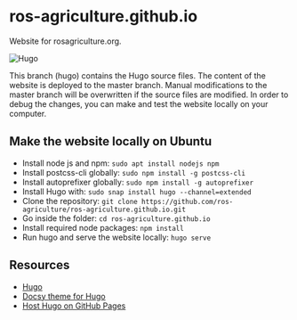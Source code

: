 # ros-agriculture.github.io
Website for rosagriculture.org.

![Hugo](https://github.com/ros-agriculture/ros-agriculture.github.io/workflows/Hugo/badge.svg)

This branch (hugo) contains the Hugo source files. The content of the website is deployed to the master branch. Manual modifications to the master branch will be overwritten if the source files are modified. In order to debug the changes, you can make and test the website locally on your computer.

## Make the website locally on Ubuntu

* Install node js and npm: ```sudo apt install nodejs npm```
* Install postcss-cli globally: ```sudo npm install -g postcss-cli```
* Install autoprefixer globally: ```sudo npm install -g autoprefixer```
* Install Hugo with: ```sudo snap install hugo --channel=extended```
* Clone the repository: ```git clone https://github.com/ros-agriculture/ros-agriculture.github.io.git```
* Go inside the folder: ```cd ros-agriculture.github.io```
* Install required node packages: ```npm install```
* Run hugo and serve the website locally: ```hugo serve```

## Resources

- [Hugo](http://gohugo.io)
- [Docsy theme for Hugo](https://www.docsy.dev/)
- [Host Hugo on GitHub Pages](https://gohugo.io/hosting-and-deployment/hosting-on-github/)
